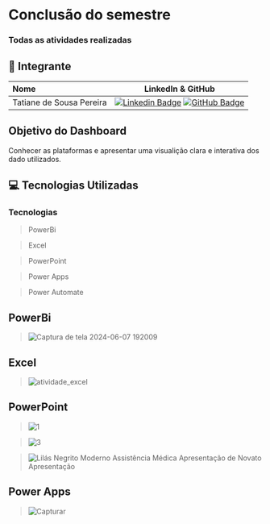 # Conclusão do semestre 
### Todas as atividades realizadas
## 👥 Integrante
| Nome                                  |                                                                                                                                                      LinkedIn & GitHub                                                                                                                                                      |
| :------------------------------------ | :-------------------------------------------------------------------------------------------------------------------------------------------------------------------------------------------------------------------------------------------------------------------------------------------------------------------------: |
| Tatiane de Sousa Pereira             |         [![Linkedin Badge](https://img.shields.io/badge/Linkedin-blue?style=flat-square&logo=Linkedin&logoColor=white)](https://www.linkedin.com/in/tatiane-sousa-5b564625b?utm_source=share&utm_campaign=share_via&utm_content=profile&utm_medium=ios_app) [![GitHub Badge](https://img.shields.io/badge/GitHub-111217?style=flat-square&logo=github&logoColor=white)](https://github.com/tatipink)        |


##  Objetivo do Dashboard
Conhecer as plataformas e apresentar uma visualição clara e interativa dos dado utilizados.
## 💻 Tecnologias Utilizadas

 ###  Tecnologias 
 > PowerBi
 
 > Excel
 
 > PowerPoint
 
 > Power Apps

 > Power Automate
   ## PowerBi
  > ![Captura de tela 2024-06-07 192009](https://github.com/tatipink/INFORMATICA/assets/163483638/127eeff6-8ee0-4d35-bc33-a2d8983c2299)
   ## Excel
   > ![atividade_excel](https://github.com/tatipink/INFORMATICA/assets/163483638/9b77217d-d4ea-4cd0-a02b-da8b497ae071)


   ## PowerPoint
  > ![1](https://github.com/tatipink/INFORMATICA/assets/163483638/b73fb138-e634-4758-aebd-46a15020fefa)

  >![3](https://github.com/tatipink/INFORMATICA/assets/163483638/5c798ec6-a16a-49eb-959e-5e1e2409d2b0)

  > ![Lilás Negrito Moderno Assistência Médica Apresentação de Novato Apresentação](https://github.com/tatipink/INFORMATICA/assets/163483638/a44f1ba5-651f-4cfa-883a-2c0b0a9a1ae5)



   ## Power Apps
   >![Capturar](https://github.com/tatipink/ASSMECA/assets/163483638/3e2b62ef-744d-47d1-8290-dcb2916b4733)
